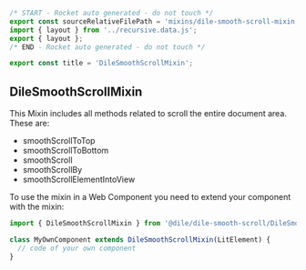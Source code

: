 ```js server
/* START - Rocket auto generated - do not touch */
export const sourceRelativeFilePath = 'mixins/dile-smooth-scroll-mixin.rocket.md';
import { layout } from '../recursive.data.js';
export { layout };
/* END - Rocket auto generated - do not touch */

export const title = 'DileSmoothScrollMixin';
```


## DileSmoothScrollMixin

This Mixin includes all methods related to scroll the entire document area. These are:

- smoothScrollToTop
- smoothScrollToBottom
- smoothScroll
- smoothScrollBy
- smoothScrollElementIntoView

To use the mixin in a Web Component you need to extend your component with the mixin:

```javascript
import { DileSmoothScrollMixin } from '@dile/dile-smooth-scroll/DileSmoothScrollMixin';

class MyOwnComponent extends DileSmoothScrollMixin(LitElement) {
  // code of your own component
}
```